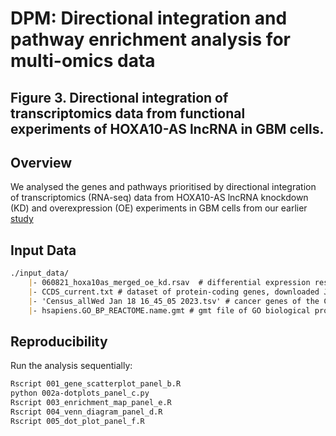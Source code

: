 # DPM: Directional integration and pathway enrichment analysis for multi-omics data 
## Figure 3. Directional integration of transcriptomics data from functional experiments of HOXA10-AS lncRNA in GBM cells. 

## Overview

We analysed the genes and pathways prioritised by directional integration of transcriptomics (RNA-seq) data from HOXA10-AS lncRNA knockdown (KD) and overexpression (OE) experiments in GBM cells from our earlier [study](https://pubmed.ncbi.nlm.nih.gov/34686327/)

## Input Data

``` markdown
./input_data/
    |- 060821_hoxa10as_merged_oe_kd.rsav  # differential expression results
    |- CCDS_current.txt # dataset of protein-coding genes, downloaded January 16 2023
    |- 'Census_allWed Jan 18 16_45_05 2023.tsv' # cancer genes of the COSMIC Cancer Gene Census database, downloaded January 18 2023
    |- hsapiens.GO_BP_REACTOME.name.gmt # gmt file of GO biological processes and molecular pathways of Reactome, downloaded March 27 2023
```

## Reproducibility

Run the analysis sequentially:

``` bash
Rscript 001_gene_scatterplot_panel_b.R
python 002a-dotplots_panel_c.py
Rscript 003_enrichment_map_panel_e.R
Rscript 004_venn_diagram_panel_d.R
Rscript 005_dot_plot_panel_f.R
```

